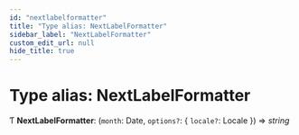```yaml
---
id: "nextlabelformatter"
title: "Type alias: NextLabelFormatter"
sidebar_label: "NextLabelFormatter"
custom_edit_url: null
hide_title: true
---
```


# Type alias: NextLabelFormatter

Ƭ **NextLabelFormatter**: (`month`: Date, `options?`: { `locale?`: Locale  }) => *string*
